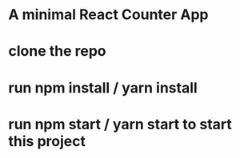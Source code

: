 # A minimal React Counter App

# clone the repo

# run npm install / yarn install

# run npm start / yarn start to start this project

